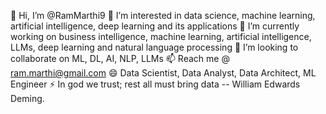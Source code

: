 👋 Hi, I’m @RamMarthi9
👀 I’m interested in data science, machine learning, artificial intelligence, deep learning and its applications
🌱 I’m currently working on business intelligence, machine learning, artificial intelligence, LLMs, deep learning and natural language processing
💞️ I’m looking to collaborate on ML, DL, AI, NLP, LLMs
📫 Reach me @ ram.marthi@gmail.com
😄 Data Scientist, Data Analyst, Data Architect, ML Engineer
⚡ In god we trust; rest all must bring data -- William Edwards Deming.

<!---
RamMarthi9/RamMarthi9 is a ✨ special ✨ repository because its `README.md` (this file) appears on your GitHub profile.
You can click the Preview link to take a look at your changes.
--->
